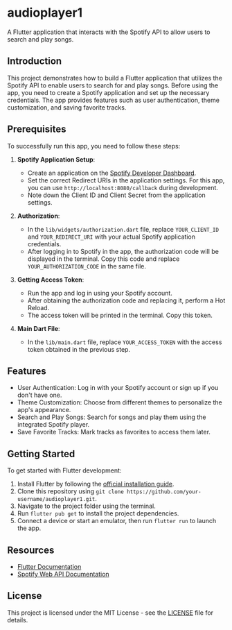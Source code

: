 # audioplayer1

A Flutter application that interacts with the Spotify API to allow users to search and play songs.

## Introduction

This project demonstrates how to build a Flutter application that utilizes the Spotify API to enable users to search for and play songs. Before using the app, you need to create a Spotify application and set up the necessary credentials. The app provides features such as user authentication, theme customization, and saving favorite tracks.

## Prerequisites

To successfully run this app, you need to follow these steps:

1. **Spotify Application Setup**:
   - Create an application on the [Spotify Developer Dashboard](https://developer.spotify.com/dashboard/applications).
   - Set the correct Redirect URIs in the application settings. For this app, you can use `http://localhost:8080/callback` during development.
   - Note down the Client ID and Client Secret from the application settings.

2. **Authorization**:
   - In the `lib/widgets/authorization.dart` file, replace `YOUR_CLIENT_ID` and `YOUR_REDIRECT_URI` with your actual Spotify application credentials.
   - After logging in to Spotify in the app, the authorization code will be displayed in the terminal. Copy this code and replace `YOUR_AUTHORIZATION_CODE` in the same file.

3. **Getting Access Token**:
   - Run the app and log in using your Spotify account.
   - After obtaining the authorization code and replacing it, perform a Hot Reload.
   - The access token will be printed in the terminal. Copy this token.

4. **Main Dart File**:
   - In the `lib/main.dart` file, replace `YOUR_ACCESS_TOKEN` with the access token obtained in the previous step.

## Features

- User Authentication: Log in with your Spotify account or sign up if you don't have one.
- Theme Customization: Choose from different themes to personalize the app's appearance.
- Search and Play Songs: Search for songs and play them using the integrated Spotify player.
- Save Favorite Tracks: Mark tracks as favorites to access them later.

## Getting Started

To get started with Flutter development:

1. Install Flutter by following the [official installation guide](https://flutter.dev/docs/get-started/install).
2. Clone this repository using `git clone https://github.com/your-username/audioplayer1.git`.
3. Navigate to the project folder using the terminal.
4. Run `flutter pub get` to install the project dependencies.
5. Connect a device or start an emulator, then run `flutter run` to launch the app.

## Resources

- [Flutter Documentation](https://docs.flutter.dev/)
- [Spotify Web API Documentation](https://developer.spotify.com/documentation/web-api/)

## License

This project is licensed under the MIT License - see the [LICENSE](LICENSE) file for details.

